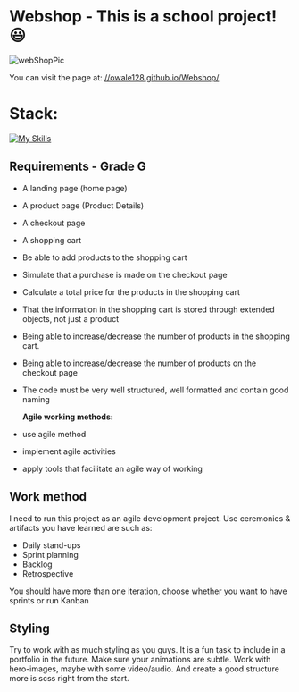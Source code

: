 
# Webshop - This is a school project! 😃

![webShopPic](https://github.com/user-attachments/assets/4791846e-060f-4717-b20b-9dc100d99715)

You can visit the page at: [//owale128.github.io/Webshop/](https://owale128.github.io/Webshop/)

# Stack:
[![My Skills](https://skillicons.dev/icons?i=html,scss,ts)](https://skillicons.dev)

## Requirements - Grade G

- A landing page (home page)
- A product page (Product Details)
- A checkout page
- A shopping cart
- Be able to add products to the shopping cart
- Simulate that a purchase is made on the checkout page
- Calculate a total price for the products in the shopping cart
- That the information in the shopping cart is stored through extended objects, not just a product
- Being able to increase/decrease the number of products in the shopping cart.
- Being able to increase/decrease the number of products on the checkout page
- The code must be very well structured, well formatted and contain good naming

  **Agile working methods:**
- use agile method
- implement agile activities
- apply tools that facilitate an agile way of working


## Work method

I need to run this project as an agile development project. Use ceremonies & artifacts you have learned are such as:

- Daily stand-ups
- Sprint planning
- Backlog
- Retrospective

You should have more than one iteration, choose whether you want to have sprints or run Kanban

## Styling

Try to work with as much styling as you guys. It is a fun task to include in a portfolio in the future. Make sure your animations are subtle. Work with hero-images, maybe with some video/audio. And create a good structure more is scss right from the start.

